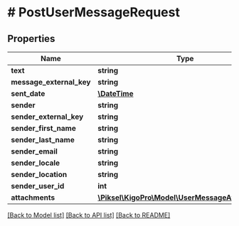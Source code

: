# # PostUserMessageRequest

## Properties

Name | Type | Description | Notes
------------ | ------------- | ------------- | -------------
**text** | **string** |  | 
**message_external_key** | **string** |  | [optional] 
**sent_date** | [**\DateTime**](\DateTime.md) |  | [optional] 
**sender** | **string** |  | 
**sender_external_key** | **string** |  | [optional] 
**sender_first_name** | **string** |  | [optional] 
**sender_last_name** | **string** |  | [optional] 
**sender_email** | **string** |  | [optional] 
**sender_locale** | **string** |  | [optional] 
**sender_location** | **string** |  | [optional] 
**sender_user_id** | **int** |  | [optional] 
**attachments** | [**\Piksel\KigoPro\Model\UserMessageAttachment[]**](UserMessageAttachment.md) |  | [optional] 

[[Back to Model list]](../../README.md#documentation-for-models) [[Back to API list]](../../README.md#documentation-for-api-endpoints) [[Back to README]](../../README.md)


